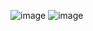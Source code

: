 ![image](https://user-images.githubusercontent.com/73972656/168936658-be192972-3d9b-4840-88b7-edacc4c57a6b.png)
![image](https://user-images.githubusercontent.com/73972656/168936778-c5753588-4380-41fd-af28-5d70ac974954.png)

